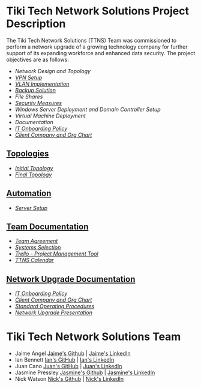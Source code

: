 # Tiki Tech Network Solutions Project Description

The Tiki Tech Network Solutions (TTNS) Team was commissioned to perform a network upgrade of a growing technology company for further support of its expanding workforce and enhanced data security. The project objectives are as follows:

- *Network Design and Topology*
- [*VPN Setup*](https://docs.google.com/document/d/1VvFro_gIaZXPEU9jCewMM7YS_4GvjY8-yrEvf4v-YVc/edit?usp=sharing)
- [*VLAN Implementation*]()
- [*Backup Solution*](https://docs.google.com/document/d/1kcj645gkddGmWhaN847avS0OPFun5ReXSku40A145kI/edit?usp=sharing)
- *File Shares*
- [*Security Measures*](https://docs.google.com/document/d/1uGggJ4yKi1Y63vUMVdERzKXOOFzz61D7TuTXKQPbCLg/edit?usp=sharing)
- *Windows Server Deployment and Domain Controller Setup*
- *Virtual Machine Deployment*
- *Documentation*
- [*IT Onboarding Policy*](https://docs.google.com/document/d/1doR6BtC1C6AIdoha8lQH6TiJvJreuEPSjU9Nq9mL_kw/edit?usp=sharing)
- [*Client Company and Org Chart*](https://docs.google.com/document/d/1_mY4seoEB770bpy9fCJSsxqHPc0E1GgUxhmY2U2rNoE/edit?usp=sharing)

  
## [Topologies](https://github.com/Tiki-Tech-Network/topologies)
- [*Initial Topology*](https://github.com/Tiki-Tech-Network/topologies)
- [*Final Topology*](https://github.com/Tiki-Tech-Network/topologies)

## [Automation](https://github.com/Tiki-Tech-Network/automation/tree/main)
- [*Server Setup*](https://github.com/Tiki-Tech-Network/automation/blob/main/wash.ps1)


## [Team Documentation](https://github.com/Tiki-Tech-Network/Team-Documentation)
- [*Team Agreement*](https://docs.google.com/document/d/1squ7mW38DHbzM99B_XhA0dTw91aAnQ9KaQ7y_MGpiYo/edit?usp=sharing)
- [*Systems Selection*](https://docs.google.com/document/d/1BF1CfyBBLtvEHyAh_FDc60p7y8tHaxQeB_7BJ2sIyA4/edit?usp=drive_link)
- [*Trello - Project Management Tool*](https://trello.com/invite/tikitechnetworksolutions/ATTIb19c9ef91df22dc3a7592d957558e4e30524CE9C)
- [*TTNS Calendar*](https://calendar.google.com/calendar/u/0?cid=NGJhMmE1YWZkMzZiOWYxMzE4ZjMxYmQ1ZWU1ZGFmMzdkYTc3YTQ2MmYwNDdhNjkwMWU5YzkwM2I0OTZiMDY0NkBncm91cC5jYWxlbmRhci5nb29nbGUuY29t)

  
## [Network Upgrade Documentation](https://github.com/Tiki-Tech-Network/Network-Upgrade-Documentation)
- [*IT Onboarding Policy*](https://docs.google.com/document/d/1doR6BtC1C6AIdoha8lQH6TiJvJreuEPSjU9Nq9mL_kw/edit?usp=sharing)
- [*Client Company and Org Chart*](https://docs.google.com/document/d/1_mY4seoEB770bpy9fCJSsxqHPc0E1GgUxhmY2U2rNoE/edit?usp=sharing)
- [*Standard Operating Procedures*](https://github.com/Tiki-Tech-Network/Network-Upgrade-Documentation/blob/main/README.md)
- [*Network Upgrade Presentation*](https://github.com/Tiki-Tech-Network/Network-Upgrade-Documentation/blob/main/README.md)
  
# Tiki Tech Network Solutions Team

- Jaime Angel [Jaime's Github](https://github.com/jaimeangelhi) | [Jaime's LinkedIn](https://www.linkedin.com/in/jaime-angel/)
- Ian Bennett [Ian's GitHub]() | [Ian's LinkedIn]()
- Juan Cano [Juan's GitHub](https://github.com/jmcano50) | [Juan's LinkedIn](www.linkedin.com/in/juan-cano-3021578)
- Jasmine Pressley [Jasmine's Github](https://github.com/Jasminepressley) | [Jasmine's LinkedIn](https://www.linkedin.com/in/jasminerpressley/)
- Nick Watson [Nick's Github](https://github.com/GODKINGDEATHLORD) | [Nick's LinkedIn](https://www.linkedin.com/in/nicolaus-w-343047138/)

